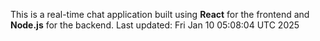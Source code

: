 This is a real-time chat application built using **React** for the frontend and **Node.js** for the backend.
Last updated: Fri Jan 10 05:08:04 UTC 2025

